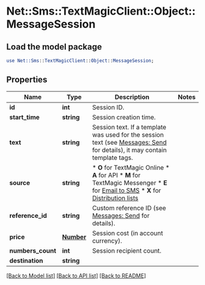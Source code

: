 # Net::Sms::TextMagicClient::Object::MessageSession

## Load the model package
```perl
use Net::Sms::TextMagicClient::Object::MessageSession;
```

## Properties
Name | Type | Description | Notes
------------ | ------------- | ------------- | -------------
**id** | **int** | Session ID. | 
**start_time** | **string** | Session creation time. | 
**text** | **string** | Session text. If a template was used for the session text (see [Messages: Send](http://docs.textmagictesting.com/tag#Outbound-Messages) for details), it may contain template tags.  | 
**source** | **string** | *   **O** for TextMagic Online *   **A** for API *   **M** for TextMagic Messenger *   **E** for [Email to SMS](http://docs.textmagictesting.com/tag#Send-Email-to-SMS) *   **X** for [Distribution lists](http://docs.textmagictesting.com/tag#Distribution-Lists)  | 
**reference_id** | **string** | Custom reference ID (see [Messages: Send](http://docs.textmagictesting.com/tag#Send-Email-to-SMS) for details).  | 
**price** | [**Number**](Number.md) | Session cost (in account currency). | 
**numbers_count** | **int** | Session recipient count. | 
**destination** | **string** |  | 

[[Back to Model list]](../README.md#documentation-for-models) [[Back to API list]](../README.md#documentation-for-api-endpoints) [[Back to README]](../README.md)


